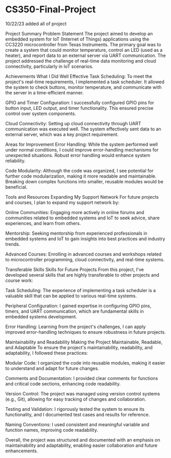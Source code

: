 # CS350-Final-Project
10/22/23 added all of project 

Project Summary
Problem Statement
The project aimed to develop an embedded system for IoT (Internet of Things) applications using the CC3220 microcontroller from Texas Instruments. The primary goal was to create a system that could monitor temperature, control an LED (used as a heater), and report data to an external server via UART communication. The project addressed the challenge of real-time data monitoring and cloud connectivity, particularly in IoT scenarios.

Achievements
What I Did Well
Effective Task Scheduling: To meet the project's real-time requirements, I implemented a task scheduler. It allowed the system to check buttons, monitor temperature, and communicate with the server in a time-efficient manner.

GPIO and Timer Configuration: I successfully configured GPIO pins for button input, LED output, and timer functionality. This ensured precise control over system components.

Cloud Connectivity: Setting up cloud connectivity through UART communication was executed well. The system effectively sent data to an external server, which was a key project requirement.

Areas for Improvement
Error Handling: While the system performed well under normal conditions, I could improve error-handling mechanisms for unexpected situations. Robust error handling would enhance system reliability.

Code Modularity: Although the code was organized, I see potential for further code modularization, making it more readable and maintainable. Breaking down complex functions into smaller, reusable modules would be beneficial.

Tools and Resources
Expanding My Support Network
For future projects and courses, I plan to expand my support network by:

Online Communities: Engaging more actively in online forums and communities related to embedded systems and IoT to seek advice, share experiences, and learn from others.

Mentorship: Seeking mentorship from experienced professionals in embedded systems and IoT to gain insights into best practices and industry trends.

Advanced Courses: Enrolling in advanced courses and workshops related to microcontroller programming, cloud connectivity, and real-time systems.

Transferable Skills
Skills for Future Projects
From this project, I've developed several skills that are highly transferable to other projects and course work:

Task Scheduling: The experience of implementing a task scheduler is a valuable skill that can be applied to various real-time systems.

Peripheral Configuration: I gained expertise in configuring GPIO pins, timers, and UART communication, which are fundamental skills in embedded systems development.

Error Handling: Learning from the project's challenges, I can apply improved error-handling techniques to ensure robustness in future projects.

Maintainability and Readability
Making the Project Maintainable, Readable, and Adaptable
To ensure the project's maintainability, readability, and adaptability, I followed these practices:

Modular Code: I organized the code into reusable modules, making it easier to understand and adapt for future changes.

Comments and Documentation: I provided clear comments for functions and critical code sections, enhancing code readability.

Version Control: The project was managed using version control systems (e.g., Git), allowing for easy tracking of changes and collaboration.

Testing and Validation: I rigorously tested the system to ensure its functionality, and I documented test cases and results for reference.

Naming Conventions: I used consistent and meaningful variable and function names, improving code readability.

Overall, the project was structured and documented with an emphasis on maintainability and adaptability, enabling easier collaboration and future enhancements.
